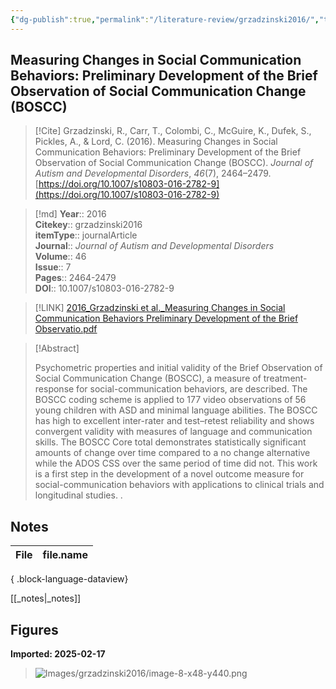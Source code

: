 ```yaml
---
{"dg-publish":true,"permalink":"/literature-review/grzadzinski2016/","title":"Measuring Changes in Social Communication Behaviors Preliminary Development of the Brief Observation of Social Communication Change (BOSCC)","tags":["Autism","Diagnostic","Preschoolers","RRB","Toddlers","stratification"]}
---
```



## Measuring Changes in Social Communication Behaviors: Preliminary Development of the Brief Observation of Social Communication Change (BOSCC)

> [!Cite]
> Grzadzinski, R., Carr, T., Colombi, C., McGuire, K., Dufek, S., Pickles, A., & Lord, C. (2016). Measuring Changes in Social Communication Behaviors: Preliminary Development of the Brief Observation of Social Communication Change (BOSCC). _Journal of Autism and Developmental Disorders_, _46_(7), 2464–2479. [https://doi.org/10.1007/s10803-016-2782-9](https://doi.org/10.1007/s10803-016-2782-9)


>[!md]
> **Year**:: 2016   
> **Citekey**:: grzadzinski2016  
> **itemType**:: journalArticle  
> **Journal**:: *Journal of Autism and Developmental Disorders*  
> **Volume**:: 46  
> **Issue**:: 7   
> **Pages**:: 2464-2479  
> **DOI**:: 10.1007/s10803-016-2782-9    

> [!LINK] 
> [2016_Grzadzinski et al._Measuring Changes in Social Communication Behaviors Preliminary Development of the Brief Observatio.pdf](zotero://select/library/items/HGS7WCJ7)

> [!Abstract]
>
> Psychometric properties and initial validity of the Brief Observation of Social Communication Change (BOSCC), a measure of treatment-response for social-communication behaviors, are described. The BOSCC coding scheme is applied to 177 video observations of 56 young children with ASD and minimal language abilities. The BOSCC has high to excellent inter-rater and test–retest reliability and shows convergent validity with measures of language and communication skills. The BOSCC Core total demonstrates statistically significant amounts of change over time compared to a no change alternative while the ADOS CSS over the same period of time did not. This work is a first step in the development of a novel outcome measure for social-communication behaviors with applications to clinical trials and longitudinal studies.
>.
> 


## Notes

| File | file.name |
| ---- | --------- |

{ .block-language-dataview}

[[_notes\|_notes]]

## Figures

**Imported: 2025-02-17**

> ![Images/grzadzinski2016/image-8-x48-y440.png](/img/user/Images/grzadzinski2016/image-8-x48-y440.png)